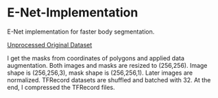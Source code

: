 # E-Net-Implementation
E-Net implementation for faster body segmentation.

[Unprocessed Original Dataset](https://www.kaggle.com/datasets/bijoyroy/human-segmentation-dataset)

I get the masks from coordinates of polygons and applied data augmentation. Both images and masks are resized to (256,256). Image shape is (256,256,3), mask shape is (256,256,1). Later images are normalized. TFRecord datasets are shuffled and batched with 32.
At the end, I compressed the TFRecord files.